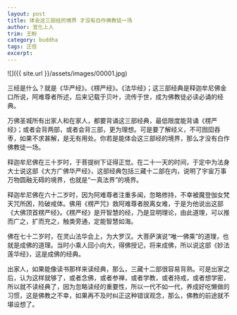 ```yaml
---
layout: post
title: 体会这三部经的境界 才没有白作佛教徒一场
author: 宣化上人
trim: 王盼
category: buddha
tags: 正信
excerpt:
---
```


![]({{ site.url }}/assets/images/00001.jpg)

三经是什么？就是《华严经》。《楞严经》。《法华经》；这三部经典是释迦牟尼佛金口所说，阿难尊者所述，后来记载于贝叶，流传于世，成为佛教徒必读必诵的经典。

万佛圣城所有出家人和在家人，都要背诵这三部经典，最低限度能背诵《楞严经》；或者会背两部，或者会背三部，更为理想。可是要了解经义，不可囫囵吞枣，如果不求甚解，是无有用处。你若是能体会这三部经的境界，那么才没有白作佛教徒一场。

释迦牟尼佛在三十岁时，于菩提树下证得正觉。在二十一天的时间，于定中为法身大士说这部《大方广佛华严经》，这部经典包括三藏十二部在内，说明了宇宙万事万物圆融无碍的境界，也就是“一真法界”的境界。

释迦牟尼佛在六十二岁时，因为阿难尊者注重多闻，忽略修持，不幸被魔登伽女梵天咒所困，险破戒体。佛用《楞严咒》救阿难尊者脱离女难，于是为他说出这部《大佛顶首楞严经》。《楞严经》是开智慧的经，乃是显明理论，由此道理，可以推而广之，扩而充之，触类旁通，定能智慧如海。

佛在七十二岁时，在灵山法华会上，为大罗汉。大菩萨演说“唯一佛乘”的道理，也就是成佛的道理。当时小乘人回小向大，得佛授记，将来成佛，所以说这部《妙法莲华经》，这是成佛的经典。

出家人，如果能像读书那样来读经典，那么，三藏十二部很容易背熟。可是出家之后，认为这样就够了，或者念佛，或者参禅，或者学教，或者持戒，或者想学密，所以就不读经典了，因为忽略读经的重要性，所以一代不如一代，养成好吃懒做的习惯，这是佛教之不幸，如果再不及时纠正这种错误观念，那么，佛教的前途就不堪设想了。
